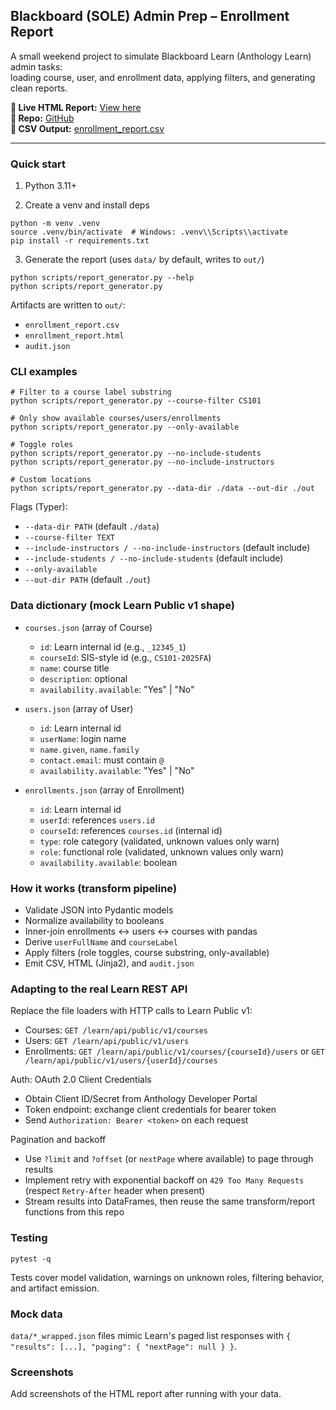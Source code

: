 ## Blackboard (SOLE) Admin Prep – Enrollment Report

A small weekend project to simulate Blackboard Learn (Anthology Learn) admin tasks:  
loading course, user, and enrollment data, applying filters, and generating clean reports.

**🔗 Live HTML Report:** [View here](https://chrisdefazio.github.io/blackboard-admin-report/)  
**📂 Repo:** [GitHub](https://github.com/chrisdefazio/blackboard-admin-report)  
**📄 CSV Output:** [enrollment_report.csv](out/enrollment_report.csv)

---

### Quick start

1) Python 3.11+

2) Create a venv and install deps

```
python -m venv .venv
source .venv/bin/activate  # Windows: .venv\\Scripts\\activate
pip install -r requirements.txt
```

3) Generate the report (uses `data/` by default, writes to `out/`)

```
python scripts/report_generator.py --help
python scripts/report_generator.py
```

Artifacts are written to `out/`:

- `enrollment_report.csv`
- `enrollment_report.html`
- `audit.json`

### CLI examples

```
# Filter to a course label substring
python scripts/report_generator.py --course-filter CS101

# Only show available courses/users/enrollments
python scripts/report_generator.py --only-available

# Toggle roles
python scripts/report_generator.py --no-include-students
python scripts/report_generator.py --no-include-instructors

# Custom locations
python scripts/report_generator.py --data-dir ./data --out-dir ./out
```

Flags (Typer):

- `--data-dir PATH` (default `./data`)
- `--course-filter TEXT`
- `--include-instructors / --no-include-instructors` (default include)
- `--include-students / --no-include-students` (default include)
- `--only-available`
- `--out-dir PATH` (default `./out`)

### Data dictionary (mock Learn Public v1 shape)

- `courses.json` (array of Course)
  - `id`: Learn internal id (e.g., `_12345_1`)
  - `courseId`: SIS-style id (e.g., `CS101-2025FA`)
  - `name`: course title
  - `description`: optional
  - `availability.available`: "Yes" | "No"

- `users.json` (array of User)
  - `id`: Learn internal id
  - `userName`: login name
  - `name.given`, `name.family`
  - `contact.email`: must contain `@`
  - `availability.available`: "Yes" | "No"

- `enrollments.json` (array of Enrollment)
  - `id`: Learn internal id
  - `userId`: references `users.id`
  - `courseId`: references `courses.id` (internal id)
  - `type`: role category (validated, unknown values only warn)
  - `role`: functional role (validated, unknown values only warn)
  - `availability.available`: boolean

### How it works (transform pipeline)

- Validate JSON into Pydantic models
- Normalize availability to booleans
- Inner-join enrollments ↔ users ↔ courses with pandas
- Derive `userFullName` and `courseLabel`
- Apply filters (role toggles, course substring, only-available)
- Emit CSV, HTML (Jinja2), and `audit.json`

### Adapting to the real Learn REST API

Replace the file loaders with HTTP calls to Learn Public v1:

- Courses: `GET /learn/api/public/v1/courses`
- Users: `GET /learn/api/public/v1/users`
- Enrollments: `GET /learn/api/public/v1/courses/{courseId}/users` or `GET /learn/api/public/v1/users/{userId}/courses`

Auth: OAuth 2.0 Client Credentials

- Obtain Client ID/Secret from Anthology Developer Portal
- Token endpoint: exchange client credentials for bearer token
- Send `Authorization: Bearer <token>` on each request

Pagination and backoff

- Use `?limit` and `?offset` (or `nextPage` where available) to page through results
- Implement retry with exponential backoff on `429 Too Many Requests` (respect `Retry-After` header when present)
- Stream results into DataFrames, then reuse the same transform/report functions from this repo

### Testing

```
pytest -q
```

Tests cover model validation, warnings on unknown roles, filtering behavior, and artifact emission.

### Mock data

`data/*_wrapped.json` files mimic Learn's paged list responses with `{ "results": [...], "paging": { "nextPage": null } }`.

### Screenshots

Add screenshots of the HTML report after running with your data.
